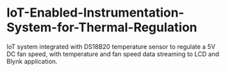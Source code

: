 # IoT-Enabled-Instrumentation-System-for-Thermal-Regulation
IoT system integrated with DS18B20 temperature sensor to regulate a 5V DC fan speed, with temperature and fan speed data streaming to LCD and Blynk application.
